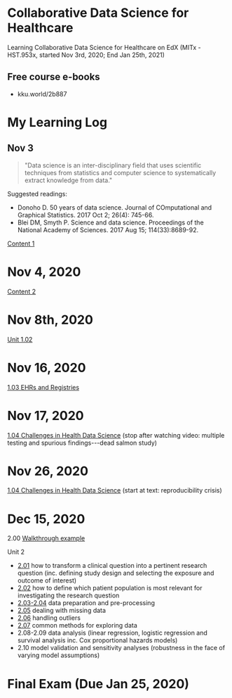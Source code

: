 # Collaborative Data Science for Healthcare

Learning Collaborative Data Science for Healthcare on EdX (MITx - HST.953x, started Nov 3rd, 2020; End Jan 25th, 2021)

## Free course e-books
* kku.world/2b887

# My Learning Log

## Nov 3

> "Data science is an inter-disciplinary field that uses scientific techniques from statistics and computer science to systematically extract knowledge from data."

Suggested readings:
  * Donoho D. 50 years of data science. Journal of COmputational and Graphical Statistics. 2017 Oct 2; 26(4): 745-66.
  * Blei DM, Smyth P. Science and data science. Proceedings of the National Academy of Sciences. 2017 Aug 15; 114(33):8689-92.

[Content 1](https://github.com/tatpongkatanyukul/Collaborative/blob/main/Content1.md)
   
# Nov 4, 2020

[Content 2](https://github.com/tatpongkatanyukul/Collaborative/blob/main/Content2.md)

 
# Nov 8th, 2020
[Unit 1.02](https://github.com/tatpongkatanyukul/Collaborative/blob/main/unit102.md)


# Nov 16, 2020

[1.03 EHRs and Registries](https://github.com/tatpongkatanyukul/Collaborative/blob/main/Unit103.md)

# Nov 17, 2020
[1.04 Challenges in Health Data Science](https://github.com/tatpongkatanyukul/Collaborative/blob/main/Unit104.md)
(stop after watching video: multiple testing and spurious findings---dead salmon study)

# Nov 26, 2020
[1.04 Challenges in Health Data Science](https://github.com/tatpongkatanyukul/Collaborative/blob/main/Unit104.md)
(start at text: reproducibility crisis)

# Dec 15, 2020
2.00 [Walkthrough example](https://github.com/tatpongkatanyukul/Collaborative/blob/main/unit200.md)

Unit 2
  * [2.01](https://github.com/tatpongkatanyukul/Collaborative/blob/main/unit201.md)
 how to transform a clinical question into a pertinent research question (inc. defining study design and selecting the exposure and outcome of interest)
  * [2.02](https://github.com/tatpongkatanyukul/Collaborative/blob/main/Unit202.md) how to define which patient population is most relevant for investigating the research question
  * [2.03-2.04](https://github.com/tatpongkatanyukul/Collaborative/blob/main/unit203.md) data preparation and pre-processing
  * [2.05](https://github.com/tatpongkatanyukul/Collaborative/blob/main/unit205.md) dealing with missing data
  * [2.06](https://github.com/tatpongkatanyukul/Collaborative/blob/main/unit206.md) handling outliers
  * [2.07](https://github.com/tatpongkatanyukul/Collaborative/blob/main/unit207.md) common methods for exploring data
  * 2.08-2.09 data analysis (linear regression, logistic regression and survival analysis inc. Cox proportional hazards models)
  * 2.10 model validation and sensitivity analyses (robustness in the face of varying model assumptions)


# Final Exam (Due Jan 25, 2020)
